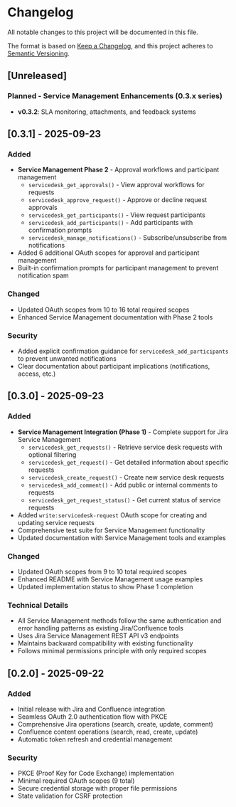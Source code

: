 # Changelog

All notable changes to this project will be documented in this file.

The format is based on [Keep a Changelog](https://keepachangelog.com/en/1.0.0/),
and this project adheres to [Semantic Versioning](https://semver.org/spec/v2.0.0.html).

## [Unreleased]

### Planned - Service Management Enhancements (0.3.x series)
- **v0.3.2**: SLA monitoring, attachments, and feedback systems

## [0.3.1] - 2025-09-23

### Added
- **Service Management Phase 2** - Approval workflows and participant management
  - `servicedesk_get_approvals()` - View approval workflows for requests
  - `servicedesk_approve_request()` - Approve or decline request approvals
  - `servicedesk_get_participants()` - View request participants
  - `servicedesk_add_participants()` - Add participants with confirmation prompts
  - `servicedesk_manage_notifications()` - Subscribe/unsubscribe from notifications
- Added 6 additional OAuth scopes for approval and participant management
- Built-in confirmation prompts for participant management to prevent notification spam

### Changed
- Updated OAuth scopes from 10 to 16 total required scopes
- Enhanced Service Management documentation with Phase 2 tools

### Security
- Added explicit confirmation guidance for `servicedesk_add_participants` to prevent unwanted notifications
- Clear documentation about participant implications (notifications, access, etc.)

## [0.3.0] - 2025-09-23

### Added
- **Service Management Integration (Phase 1)** - Complete support for Jira Service Management
  - `servicedesk_get_requests()` - Retrieve service desk requests with optional filtering
  - `servicedesk_get_request()` - Get detailed information about specific requests
  - `servicedesk_create_request()` - Create new service desk requests
  - `servicedesk_add_comment()` - Add public or internal comments to requests
  - `servicedesk_get_request_status()` - Get current status of service requests
- Added `write:servicedesk-request` OAuth scope for creating and updating service requests
- Comprehensive test suite for Service Management functionality
- Updated documentation with Service Management tools and examples

### Changed
- Updated OAuth scopes from 9 to 10 total required scopes
- Enhanced README with Service Management usage examples
- Updated implementation status to show Phase 1 completion

### Technical Details
- All Service Management methods follow the same authentication and error handling patterns as existing Jira/Confluence tools
- Uses Jira Service Management REST API v3 endpoints
- Maintains backward compatibility with existing functionality
- Follows minimal permissions principle with only required scopes

## [0.2.0] - 2025-09-22

### Added
- Initial release with Jira and Confluence integration
- Seamless OAuth 2.0 authentication flow with PKCE
- Comprehensive Jira operations (search, create, update, comment)
- Confluence content operations (search, read, create, update)
- Automatic token refresh and credential management

### Security
- PKCE (Proof Key for Code Exchange) implementation
- Minimal required OAuth scopes (9 total)
- Secure credential storage with proper file permissions
- State validation for CSRF protection
